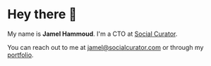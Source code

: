 <h1>
  Hey there 👋
</h1>

My name is <strong>Jamel Hammoud</strong>. I'm a CTO at <a href="https://socialcurator.com/" target="_blank" aria-label="Visit Social Curator">Social Curator</a>.

You can reach out to me at <a href="mailto:jamel@socialcurator.com">jamel@socialcurator.com</a> or through my <a href="https://jamelhammoud.com/">portfolio</a>.
